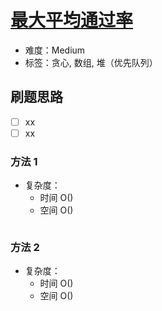 # [最大平均通过率](https://leetcode-cn.com/problems/maximum-average-pass-ratio/)

- 难度：Medium
- 标签：贪心, 数组, 堆（优先队列）

## 刷题思路

- [ ] xx
- [ ] xx

### 方法 1

- 复杂度：
    - 时间 O()
    - 空间 O()

``` js

```

### 方法 2

- 复杂度：
    - 时间 O()
    - 空间 O()

``` js

```
